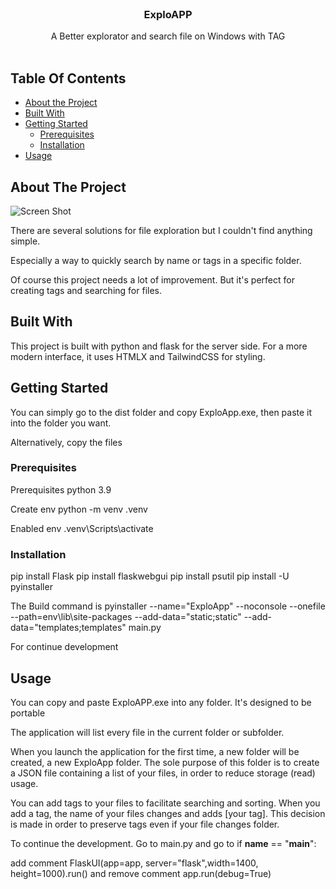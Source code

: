 <br/>
<p align="center">
  <h3 align="center">ExploAPP</h3>

  <p align="center">
    A Better explorator and search file on Windows with TAG
    <br/>
    <br/>
  </p>
</p>



## Table Of Contents

* [About the Project](#about-the-project)
* [Built With](#built-with)
* [Getting Started](#getting-started)
  * [Prerequisites](#prerequisites)
  * [Installation](#installation)
* [Usage](#usage)

## About The Project

![Screen Shot](images/screenshot.png)

There are several solutions for file exploration but I couldn't find anything simple.

Especially a way to quickly search by name or tags in a specific folder.

Of course this project needs a lot of improvement. But it's perfect for creating tags and searching for files.


## Built With

This project is built with python and flask for the server side. For a more modern interface, it uses HTMLX and TailwindCSS for styling.

## Getting Started

You can simply go to the dist folder and copy ExploApp.exe, then paste it into the folder you want.

Alternatively, copy the files

### Prerequisites

Prerequisites python 3.9

Create env
python -m venv .venv

Enabled env
.venv\Scripts\activate

### Installation

pip install Flask
pip install flaskwebgui
pip install psutil
pip install -U pyinstaller

The Build command is
pyinstaller --name="ExploApp" --noconsole --onefile --path=env\lib\site-packages --add-data="static;static" --add-data="templates;templates" main.py

For continue development



## Usage

You can copy and paste ExploAPP.exe into any folder. It's designed to be portable

The application will list every file in the current folder or subfolder.

When you launch the application for the first time, a new folder will be created, a new ExploApp folder. The sole purpose of this folder is to create a JSON file containing a list of your files, in order to reduce storage (read) usage. 

You can add tags to your files to facilitate searching and sorting. When you add a tag, the name of your files changes and adds [your tag]. This decision is made in order to preserve tags even if your file changes folder.


To continue the development. 
Go to main.py 
and go to
 if __name__ == "__main__":

add comment
 FlaskUI(app=app, server="flask",width=1400, height=1000).run()
and remove comment
 app.run(debug=True) 